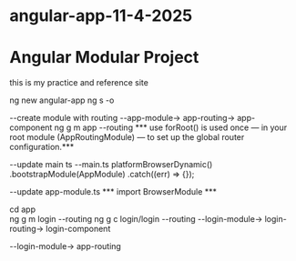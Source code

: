 # angular-app-11-4-2025
# Angular Modular Project
this is my practice and reference site

ng new angular-app
ng s -o

--create module with routing
--app-module-> app-routing-> app-component
ng g m app --routing
*** use forRoot() is used once — in your root module (AppRoutingModule) — to set up the global router configuration.***


--update main ts
--main.ts
platformBrowserDynamic()
  .bootstrapModule(AppModule)
  .catch((err) => {});

--update app-module.ts
*** import BrowserModule ***

 cd app  
 ng g m login --routing
 ng g c login/login --routing 
 --login-module-> login-routing-> login-component     

--login-module-> app-routing  

